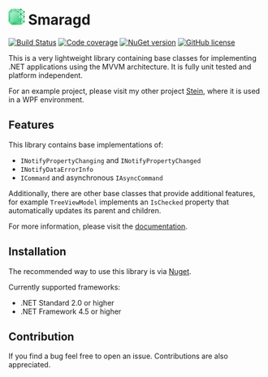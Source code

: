 # ![Icon](./resources/icon-32x32.png) Smaragd

[![Build Status](https://dev.azure.com/nkristek/Smaragd/_apis/build/status/nkristek.Smaragd?branchName=master)](https://dev.azure.com/nkristek/Smaragd/_build/latest?definitionId=2&branchName=master)
[![Code coverage](https://img.shields.io/azure-devops/coverage/nkristek/Smaragd/2.svg)](https://dev.azure.com/nkristek/Smaragd/_build/latest?definitionId=2&branchName=master)
[![NuGet version](https://img.shields.io/nuget/v/NKristek.Smaragd.svg)](https://www.nuget.org/packages/NKristek.Smaragd/)
[![GitHub license](https://img.shields.io/github/license/nkristek/Smaragd.svg)](https://github.com/nkristek/Smaragd/blob/master/LICENSE)

This is a very lightweight library containing base classes for implementing .NET applications using the MVVM architecture.
It is fully unit tested and platform independent.

For an example project, please visit my other project [Stein](https://github.com/nkristek/Stein), where it is used in a WPF environment.

## Features

This library contains base implementations of:
- `INotifyPropertyChanging` and `INotifyPropertyChanged`
- `INotifyDataErrorInfo`
- `ICommand` and asynchronous `IAsyncCommand`

Additionally, there are other base classes that provide additional features, for example `TreeViewModel` implements an `IsChecked` property that automatically updates its parent and children.

For more information, please visit the [documentation](https://github.com/nkristek/Smaragd/wiki).

## Installation

The recommended way to use this library is via [Nuget](https://www.nuget.org/packages/NKristek.Smaragd/).

Currently supported frameworks:
- .NET Standard 2.0 or higher
- .NET Framework 4.5 or higher

## Contribution

If you find a bug feel free to open an issue. Contributions are also appreciated.
